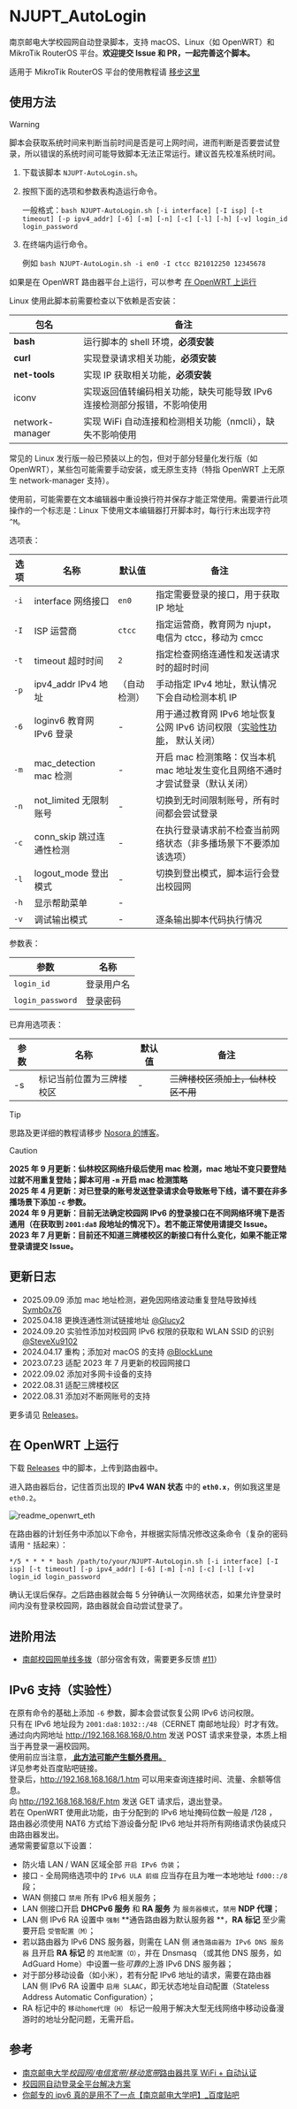 # NJUPT_AutoLogin

南京邮电大学校园网自动登录脚本，支持 macOS、Linux（如 OpenWRT）和 MikroTik RouterOS 平台。**欢迎提交 Issue 和 PR，一起完善这个脚本。**

适用于 MikroTik RouterOS 平台的使用教程请 [移步这里](./README_RouterOS.md)

## 使用方法

> [!WARNING]
> 脚本会获取系统时间来判断当前时间是否是可上网时间，进而判断是否要尝试登录，所以错误的系统时间可能导致脚本无法正常运行。建议首先校准系统时间。

1. 下载该脚本 `NJUPT-AutoLogin.sh`。
2. 按照下面的选项和参数表构造运行命令。

    一般格式：`bash NJUPT-AutoLogin.sh [-i interface] [-I isp] [-t timeout] [-p ipv4_addr] [-6] [-m] [-n] [-c] [-l] [-h] [-v] login_id login_password`

3. 在终端内运行命令。

    例如 `bash NJUPT-AutoLogin.sh -i en0 -I ctcc B21012250 12345678`

如果是在 OpenWRT 路由器平台上运行，可以参考 [在 OpenWRT 上运行](#在-openwrt-上运行)

Linux 使用此脚本前需要检查以下依赖是否安装：

| 包名            | 备注                                                                     |
| --------------- | ------------------------------------------------------------------------ |
| **bash**        | 运行脚本的 shell 环境，**必须安装**                                      |
| **curl**        | 实现登录请求相关功能，**必须安装**                                       |
| **net-tools**   | 实现 IP 获取相关功能，**必须安装**                                       |
| iconv           | 实现返回值转编码相关功能，缺失可能导致 IPv6 连接检测部分报错，不影响使用 |
| network-manager | 实现 WiFi 自动连接和检测相关功能（nmcli），缺失不影响使用                |

常见的 Linux 发行版一般已预装以上的包，但对于部分轻量化发行版（如 OpenWRT），某些包可能需要手动安装，或无原生支持（特指 OpenWRT 上无原生 network-manager 支持）。

使用前，可能需要在文本编辑器中重设换行符并保存才能正常使用。需要进行此项操作的一个标志是：Linux 下使用文本编辑器打开脚本时，每行行末出现字符 `^M`。

选项表：

| 选项 | 名称                     | 默认值       | 备注                                                                                        |
| ---- | ------------------------ | ------------ | ------------------------------------------------------------------------------------------- |
| `-i` | interface 网络接口       | `en0`        | 指定需要登录的接口，用于获取 IP 地址                                                        |
| `-I` | ISP 运营商               | `ctcc`       | 指定运营商，教育网为 njupt，电信为 ctcc，移动为 cmcc                                        |
| `-t` | timeout 超时时间         | `2`          | 指定检查网络连通性和发送请求时的超时时间                                                    |
| `-p` | ipv4_addr IPv4 地址      | （自动检测） | 手动指定 IPv4 地址，默认情况下会自动检测本机 IP                                             |
| `-6` | loginv6 教育网 IPv6 登录 | -            | 用于通过教育网 IPv6 地址恢复公网 IPv6 访问权限（[实验性功能](#ipv6-支持实验性)， 默认关闭） |
| `-m` | mac_detection mac 检测   | -            | 开启 mac 检测策略：仅当本机 mac 地址发生变化且网络不通时才尝试登录（默认关闭）              |
| `-n` | not_limited 无限制账号   | -            | 切换到无时间限制账号，所有时间都会尝试登录                                                  |
| `-c` | conn_skip 跳过连通性检测 | -            | 在执行登录请求前不检查当前网络状态（非多播场景下不要添加该选项）                            |
| `-l` | logout_mode 登出模式     | -            | 切换到登出模式，脚本运行会登出校园网                                                        |
| `-h` | 显示帮助菜单             | -            |                                                                                             |
| `-v` | 调试输出模式             | -            | 逐条输出脚本代码执行情况                                                                    |

参数表：

| 参数             | 名称       |
| ---------------- | ---------- |
| `login_id`       | 登录用户名 |
| `login_password` | 登录密码   |

已弃用选项表：

| 参数 | 名称                     | 默认值 | 备注                               |
| ---- | ------------------------ | ------ | ---------------------------------- |
| -s   | 标记当前位置为三牌楼校区 | -      | ~~三牌楼校区须加上，仙林校区不用~~ |

> [!TIP]
> 思路及更详细的教程请移步 [Nosora 的博客](https://nosora.dev/archives/204#header-id-4)。

> [!CAUTION]
> **2025 年 9 月更新：仙林校区网络升级后使用 mac 检测，mac 地址不变只要登陆过就不用重复登陆；脚本可用 `-m` 开启 mac 检测策略**  
> **2025 年 4 月更新：对已登录的账号发送登录请求会导致账号下线，请不要在非多播场景下添加 `-c` 参数。**  
> **2024 年 9 月更新：目前无法确定校园网 IPv6 的登录接口在不同网络环境下是否通用（在获取到 `2001:da8` 段地址的情况下）。若不能正常使用请提交 Issue。**  
> **2023 年 7 月更新：目前还不知道三牌楼校区的新接口有什么变化，如果不能正常登录请提交 Issue。**

## 更新日志

-   2025.09.09 添加 mac 地址检测，避免因网络波动重复登陆导致掉线 [Symb0x76](https://github.com/Symb0x76)
-   2025.04.18 更换连通性测试链接地址 [@Glucy2](https://github.com/Glucy-2)
-   2024.09.20 实验性添加对校园网 IPv6 权限的获取和 WLAN SSID 的识别 [@SteveXu9102](https://github.com/SteveXu9102)
-   2024.04.17 重构；添加对 macOS 的支持 [@BlockLune](https://github.com/BlockLune)
-   2023.07.23 适配 2023 年 7 月更新的校园网接口
-   2022.09.02 添加对多网卡设备的支持
-   2022.08.31 适配三牌楼校区
-   2022.08.31 添加对不断网账号的支持

更多请见 [Releases](https://github.com/s235784/NJUPT_AutoLogin/releases)。

## 在 OpenWRT 上运行

下载 [Releases](https://github.com/s235784/NJUPT_AutoLogin/releases) 中的脚本，上传到路由器中。

进入路由器后台，记住首页出现的 **IPv4 WAN 状态** 中的 **`eth0.x`**，例如我这里是 `eth0.2`。

![readme_openwrt_eth](doc/readme_openwrt_eth.png)

在路由器的计划任务中添加以下命令，并根据实际情况修改这条命令（复杂的密码请用 `"` 括起来）：

```crontab
*/5 * * * * bash /path/to/your/NJUPT-AutoLogin.sh [-i interface] [-I isp] [-t timeout] [-p ipv4_addr] [-6] [-m] [-n] [-c] [-l] [-v] login_id login_password
```

确认无误后保存。之后路由器就会每 5 分钟确认一次网络状态，如果允许登录时间内没有登录校园网，路由器就会自动尝试登录了。

## 进阶用法

-   [南邮校园网单线多拨](https://nosora.dev/archives/347)（部分宿舍有效，需要更多反馈 [#11](https://github.com/s235784/NJUPT_AutoLogin/issues/11)）

## IPv6 支持（实验性）

在原有命令的基础上添加 `-6` 参数，脚本会尝试恢复公网 IPv6 访问权限。</br>
只有在 IPv6 地址段为 `2001:da8:1032::/48`（CERNET 南邮地址段）时才有效。</br>
通过向内网地址 http://192.168.168.168/0.htm 发送 POST 请求来登录，本质上相当于再登录一遍校园网。</br>
使用前应当注意，<u> **此方法可能产生额外费用。** </u></br>
详见参考处百度贴吧链接。</br>
登录后，http://192.168.168.168/1.htm 可以用来查询连接时间、流量、余额等信息。</br>
向 http://192.168.168.168/F.htm 发送 GET 请求后，退出登录。</br>
若在 OpenWRT 使用此功能，由于分配到的 IPv6 地址掩码位数一般是 /128 ，</br>
路由器必须使用 NAT6 方式给下游设备分配 IPv6 地址并将所有网络请求伪装成只由路由器发出。</br>
通常需要留意以下设置：

-   防火墙 LAN / WAN 区域全部 `开启 IPv6 伪装`；
-   接口 - 全局网络选项中的 `IPv6 ULA 前缀` 应当存在且为唯一本地地址 `fd00::/8` 段；
-   WAN 侧接口 `禁用` 所有 IPv6 相关服务；
-   LAN 侧接口开启 **DHCPv6 服务** 和 **RA 服务** 为 `服务器模式`，`禁用` **NDP 代理**；
-   LAN 侧 IPv6 RA 设置中 `强制` **通告路由器为默认服务器 **，**RA 标记** 至少需要开启 `受管配置（M）`；
-   若以路由器为 IPv6 DNS 服务器，则需在 LAN 侧 `通告路由器为 IPv6 DNS 服务器` 且开启 **RA 标记** 的 `其他配置（O）`，并在 Dnsmasq （或其他 DNS 服务，如 AdGuard Home）中设置一些*可靠的*上游 IPv6 DNS 服务器；
-   对于部分移动设备（如小米），若有分配 IPv6 地址的请求，需要在路由器 LAN 侧 IPv6 RA 设置中 `启用 SLAAC`，即无状态地址自动配置（Stateless Address Automatic Configuration）；
-   RA 标记中的 `移动home代理（H）` 标记一般用于解决大型无线网络中移动设备漫游时的地址分配问题，无需开启。

## 参考

-   [南京邮电大学*校园网/电信宽带/移动宽带*路由器共享 WiFi + 自动认证](https://github.com/kaijianyi/NJUPT_NET)
-   [校园网自动登录全平台解决方案](https://zhuanlan.zhihu.com/p/364016452)
-   [你邮专的 ipv6 真的是用不了一点【南京邮电大学吧】\_百度贴吧](https://tieba.baidu.com/p/8707266189?pid=150503656049&cid=150604976178#150604976178)
